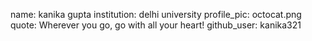 name: kanika gupta
institution: delhi university
profile_pic: octocat.png
quote: Wherever you go, go with all your heart!
github_user: kanika321
